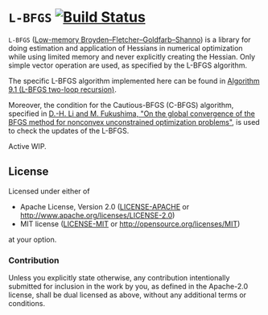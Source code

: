 # `L-BFGS` [![Build Status](https://travis-ci.org/korken89/lbfgs-rs.svg?branch=master)](https://travis-ci.org/korken89/lbfgs-rs)

`L-BFGS` ([Low-memory Broyden–Fletcher–Goldfarb–Shanno](https://en.wikipedia.org/wiki/Limited-memory_BFGS)) is a library for doing
estimation and application of Hessians in numerical optimization while using
limited memory and never explicitly creating the Hessian. Only simple vector
operation are used, as specified by the L-BFGS algorithm.

The specific L-BFGS algorithm implemented here can be found in
[Algorithm 9.1 (L-BFGS two-loop recursion)](http://www.bioinfo.org.cn/~wangchao/maa/Numerical_Optimization.pdf).

Moreover, the condition for the Cautious-BFGS (C-BFGS) algorithm, specified in
[D.-H. Li and M. Fukushima, "On the global convergence of the BFGS method for
nonconvex unconstrained optimization problems"](https://pdfs.semanticscholar.org/5b90/45b7d27a53b1e3c3b3f0dc6aab908cc3e0b2.pdf),
is used to check the updates of the L-BFGS.

Active WIP.

## License

Licensed under either of

- Apache License, Version 2.0 ([LICENSE-APACHE](LICENSE-APACHE) or
  http://www.apache.org/licenses/LICENSE-2.0)
- MIT license ([LICENSE-MIT](LICENSE-MIT) or http://opensource.org/licenses/MIT)

at your option.

### Contribution

Unless you explicitly state otherwise, any contribution intentionally submitted for inclusion in the
work by you, as defined in the Apache-2.0 license, shall be dual licensed as above, without any
additional terms or conditions.
